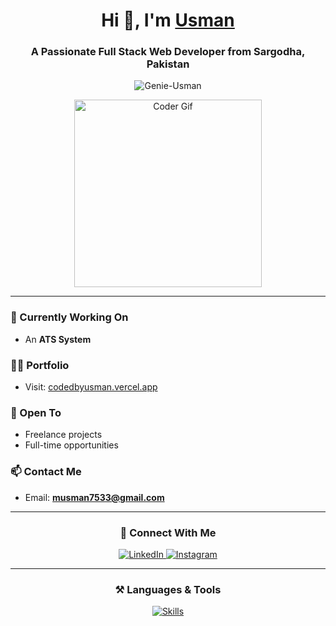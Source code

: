 <h1 align="center">Hi 👋, I'm <a href="https://codedbyusman.vercel.app" target="_blank">Usman</a></h1>
<h3 align="center">A Passionate Full Stack Web Developer from Sargodha, Pakistan</h3>

<p align="center">
  <img src="https://komarev.com/ghpvc/?username=Genie-Usman&label=Profile%20views&color=00FF7F&style=flat" alt="Genie-Usman" />
</p>

<p align="center">
  <a href="https://codedbyusman.vercel.app" target="_blank">
    <img src="https://media.giphy.com/media/SWoSkN6DxTszqIKEqv/giphy.gif" alt="Coder Gif" height="300" />
  </a>
</p>

---

### 🌱 Currently Working On
- An **ATS System**

### 👨‍💻 Portfolio
- Visit: [codedbyusman.vercel.app](https://codedbyusman.vercel.app)

### 🤝 Open To
- Freelance projects  
- Full-time opportunities

### 📫 Contact Me
- Email: **musman7533@gmail.com**

---

<h3 align="center">🤝 Connect With Me</h3>

<p align="center">
  <a href="https://www.linkedin.com/in/genie-usman/" target="_blank">
    <img src="https://img.icons8.com/doodle/40/000000/linkedin--v2.png" alt="LinkedIn" />
  </a>
  <a href="https://instagram.com/_.usmanrajput" target="_blank">
    <img src="https://img.icons8.com/doodle/40/000000/instagram-new--v2.png" alt="Instagram" />
  </a>
</p>

---

<h3 align="center">⚒️ Languages & Tools</h3>

<p align="center">
  <a href="https://skillicons.dev" target="_blank">
    <img src="https://skillicons.dev/icons?i=html,css,js,react,nodejs,express,mongodb,firebase,tailwind,bootstrap,nextjs,figma,git,github,vscode" alt="Skills" />
  </a>
</p>

